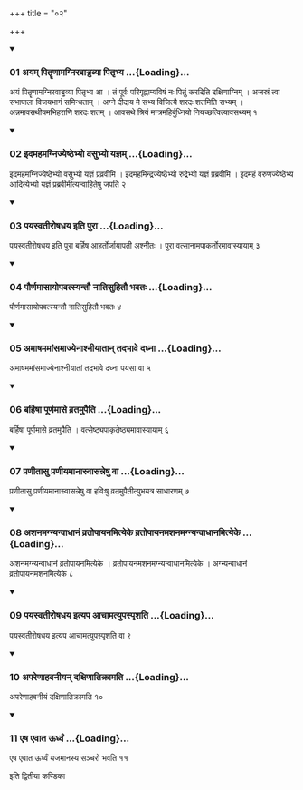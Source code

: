 +++
title = "०२"

+++

<div class="js_include" includetitle="true" newlevelforh1="3" unfilled="" url="/vedAH_yajuH/taittirIyam/sUtram/ApastambaH/shrautam/vishvAsa-prastutiH/04/02/01_ayam_pitRRNAmagniravADDhavyA_pitRbhya.md">
<details open><summary><h3>01 अयम् पितॄणामग्निरवाड्ढव्या पितृभ्य ...{Loading}...</h3></summary>

अयं पितॄणामग्निरवाड्ढव्या पितृभ्य आ । तं पूर्वः परिगृह्णाम्यविषं नः पितुं करदिति दक्षिणाग्निम् । अजस्रं त्वा सभापाला विजयभागं समिन्धताम् । अग्ने दीदाय मे सभ्य विजित्यै शरदः शतमिति सभ्यम् । अन्नमावसथीयमभिहराणि शरदः शतम् । आवसथे श्रियं मन्त्रमहिर्बुध्नियो नियच्छत्वित्यावसथ्यम् १
</details>
</div>


<div class="js_include" includetitle="true" newlevelforh1="3" unfilled="" url="/vedAH_yajuH/taittirIyam/sUtram/ApastambaH/shrautam/vishvAsa-prastutiH/04/02/02_idamahamagnijyeShThebhyo_vasubhyo_yajnam.md">
<details open><summary><h3>02 इदमहमग्निज्येष्ठेभ्यो वसुभ्यो यज्ञम् ...{Loading}...</h3></summary>

इदमहमग्निज्येष्ठेभ्यो वसुभ्यो यज्ञं प्रव्रवीमि । इदमहमिन्द्रज्येष्ठेभ्यो रुद्रेभ्यो यज्ञं प्रब्रवीमि । इदमहं वरुणज्येष्ठेभ्य आदित्येभ्यो यज्ञं प्रब्रवीमीत्यन्वाहितेषु जपति २
</details>
</div>


<div class="js_include" includetitle="true" newlevelforh1="3" unfilled="" url="/vedAH_yajuH/taittirIyam/sUtram/ApastambaH/shrautam/vishvAsa-prastutiH/04/02/03_payasvatIroShadhaya_iti_purA.md">
<details open><summary><h3>03 पयस्वतीरोषधय इति पुरा ...{Loading}...</h3></summary>

पयस्वतीरोषधय इति पुरा बर्हिष आहर्तोर्जायापती अश्नीतः । पुरा वत्सानामपाकर्तोरमावास्यायाम् ३
</details>
</div>


<div class="js_include" includetitle="true" newlevelforh1="3" unfilled="" url="/vedAH_yajuH/taittirIyam/sUtram/ApastambaH/shrautam/vishvAsa-prastutiH/04/02/04_paurNamAsAyopavatsyantau_nAtisuhitau_bhavataH.md">
<details open><summary><h3>04 पौर्णमासायोपवत्स्यन्तौ नातिसुहितौ भवतः ...{Loading}...</h3></summary>

पौर्णमासायोपवत्स्यन्तौ नातिसुहितौ भवतः ४
</details>
</div>


<div class="js_include" includetitle="true" newlevelforh1="3" unfilled="" url="/vedAH_yajuH/taittirIyam/sUtram/ApastambaH/shrautam/vishvAsa-prastutiH/04/02/05_amAShamamAMsamAjyenAshnIyAtAn_tadabhAve_dadhnA.md">
<details open><summary><h3>05 अमाषममांसमाज्येनाश्नीयातान् तदभावे दध्ना ...{Loading}...</h3></summary>

अमाषममांसमाज्येनाश्नीयातां तदभावे दध्ना पयसा वा ५
</details>
</div>


<div class="js_include" includetitle="true" newlevelforh1="3" unfilled="" url="/vedAH_yajuH/taittirIyam/sUtram/ApastambaH/shrautam/vishvAsa-prastutiH/04/02/06_barhiShA_pUrNamAse_vratamupaiti.md">
<details open><summary><h3>06 बर्हिषा पूर्णमासे व्रतमुपैति ...{Loading}...</h3></summary>

बर्हिषा पूर्णमासे व्रतमुपैति । वत्सेष्ट्यपाकृतेष्ठ्यमावास्यायाम् ६
</details>
</div>


<div class="js_include" includetitle="true" newlevelforh1="3" unfilled="" url="/vedAH_yajuH/taittirIyam/sUtram/ApastambaH/shrautam/vishvAsa-prastutiH/04/02/07_praNItAsu_praNIyamAnAsvAsanneShu_vA.md">
<details open><summary><h3>07 प्रणीतासु प्रणीयमानास्वासन्नेषु वा ...{Loading}...</h3></summary>

प्रणीतासु प्रणीयमानास्वासन्नेषु वा हविःषु व्रतमुपैतीत्युभयत्र साधारणम् ७
</details>
</div>


<div class="js_include" includetitle="true" newlevelforh1="3" unfilled="" url="/vedAH_yajuH/taittirIyam/sUtram/ApastambaH/shrautam/vishvAsa-prastutiH/04/02/08_ashanamagnyanvAdhAnaM_vratopAyanamityeke_vratopAyanamashanamagnyanvAdhAnamityeke.md">
<details open><summary><h3>08 अशनमग्न्यन्वाधानं व्रतोपायनमित्येके व्रतोपायनमशनमग्न्यन्वाधानमित्येके ...{Loading}...</h3></summary>

अशनमग्न्यन्वाधानं व्रतोपायनमित्येके । व्रतोपायनमशनमग्न्यन्वाधानमित्येके । अग्न्यन्वाधानं व्रतोपायनमशनमित्येके ८
</details>
</div>


<div class="js_include" includetitle="true" newlevelforh1="3" unfilled="" url="/vedAH_yajuH/taittirIyam/sUtram/ApastambaH/shrautam/vishvAsa-prastutiH/04/02/09_payasvatIroShadhaya_ityapa_AchAmatyupaspRshati.md">
<details open><summary><h3>09 पयस्वतीरोषधय इत्यप आचामत्युपस्पृशति ...{Loading}...</h3></summary>

पयस्वतीरोषधय इत्यप आचामत्युपस्पृशति वा ९
</details>
</div>


<div class="js_include" includetitle="true" newlevelforh1="3" unfilled="" url="/vedAH_yajuH/taittirIyam/sUtram/ApastambaH/shrautam/vishvAsa-prastutiH/04/02/10_apareNAhavanIyan_daxiNAtikrAmati.md">
<details open><summary><h3>10 अपरेणाहवनीयन् दक्षिणातिक्रामति ...{Loading}...</h3></summary>

अपरेणाहवनीयं दक्षिणातिक्रामति १०
</details>
</div>


<div class="js_include" includetitle="true" newlevelforh1="3" unfilled="" url="/vedAH_yajuH/taittirIyam/sUtram/ApastambaH/shrautam/vishvAsa-prastutiH/04/02/11_eSha_evAta_UrdhvaM.md">
<details open><summary><h3>11 एष एवात ऊर्ध्वं ...{Loading}...</h3></summary>

एष एवात ऊर्ध्वं यजमानस्य सञ्चरो भवति ११
</details>
</div>



  
इति द्वितीया कण्डिका 
